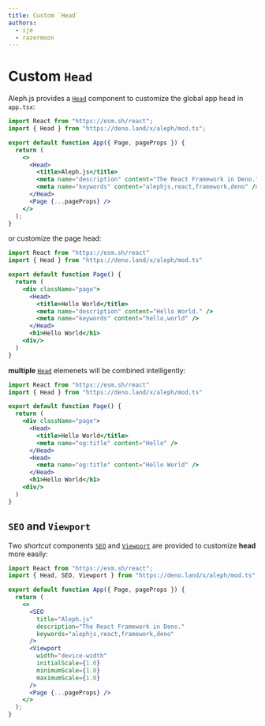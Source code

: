 ```yaml
---
title: Custom `Head`
authors:
  - ije
  - razermoon
---
```


# Custom `Head`

Aleph.js provides a [`Head`](/docs/api-reference/mod.ts#Head) component to customize the global app head in `app.tsx`:

```jsx
import React from "https://esm.sh/react";
import { Head } from "https://deno.land/x/aleph/mod.ts";

export default function App({ Page, pageProps }) {
  return (
    <>
      <Head>
        <title>Aleph.js</title>
        <meta name="description" content="The React Framework in Deno." />
        <meta name="keywords" content="alephjs,react,framework,deno" />
      </Head>
      <Page {...pageProps} />
    </>
  );
}
```

or customize the page head:

```jsx
import React from "https://esm.sh/react"
import { Head } from "https://deno.land/x/aleph/mod.ts"

export default function Page() {
  return (
    <div className="page">
      <Head>
        <title>Hello World</title>
        <meta name="description" content="Hello World." />
        <meta name="keywords" content="hello,world" />
      </Head>
      <h1>Hello World</h1>
    <div/>
  )
}
```

**multiple** [`Head`](/docs/api-reference/mod.ts#Head) elemenets will be combined intelligently:

```jsx
import React from "https://esm.sh/react"
import { Head } from "https://deno.land/x/aleph/mod.ts"

export default function Page() {
  return (
    <div className="page">
      <Head>
        <title>Hello World</title>
        <meta name="og:title" content="Hello" />
      </Head>
      <Head>
        <meta name="og:title" content="Hello World" />
      </Head>
      <h1>Hello World</h1>
    <div/>
  )
}
```

## `SEO` and `Viewport`

Two _shortcut_ components [`SEO`](/docs/api-reference/mod.ts#SEO) and [`Viewport`](/docs/api-reference/mod.ts#Viewport) are provided to customize **head** more easily:

```jsx
import React from "https://esm.sh/react";
import { Head, SEO, Viewport } from "https://deno.land/x/aleph/mod.ts";

export default function App({ Page, pageProps }) {
  return (
    <>
      <SEO
        title="Aleph.js"
        description="The React Framework in Deno."
        keywords="alephjs,react,framework,deno"
      />
      <Viewport
        width="device-width"
        initialScale={1.0}
        minimumScale={1.0}
        maximumScale={1.0}
      />
      <Page {...pageProps} />
    </>
  );
}
```
